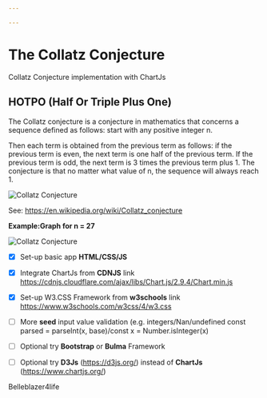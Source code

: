 ```yaml
---

---
```


# The Collatz Conjecture
Collatz Conjecture implementation with ChartJs

## HOTPO (Half Or Triple Plus One)
The Collatz conjecture is a conjecture in mathematics that concerns a sequence defined as follows: start with any positive integer n.

Then each term is obtained from the previous term as follows: if the previous term is even, the next term is one half of the previous term. If the previous term is odd, the next term is 3 times the previous term plus 1. The conjecture is that no matter what value of n, the sequence will always reach 1.

![Collatz Conjecture](https://wikimedia.org/api/rest_v1/media/math/render/svg/ec22031bdc2a1ab2e4effe47ae75a836e7dea459)

See:
https://en.wikipedia.org/wiki/Collatz_conjecture


__Example:Graph for n = 27__

![Collatz Conjecture](https://upload.wikimedia.org/wikipedia/commons/thumb/9/96/Collatz5.svg/440px-Collatz5.svg.png)

- [x] Set-up basic app __HTML/CSS/JS__
- [x] Integrate ChartJs from __CDNJS__ link https://cdnjs.cloudflare.com/ajax/libs/Chart.js/2.9.4/Chart.min.js
- [x] Set-up W3.CSS Framework from __w3schools__ link https://www.w3schools.com/w3css/4/w3.css
- [ ] More __seed__ input value validation (e.g. integers/Nan/undefined const parsed = parseInt(x, base)/const x = Number.isInteger(x)
- [ ] Optional try __Bootstrap__ or __Bulma__ Framework
- [ ] Optional try __D3Js__ (https://d3js.org/) instead of __ChartJs__ (https://www.chartjs.org/)
  

Belleblazer4life
